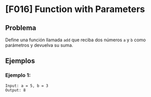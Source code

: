 # [F016] Function with Parameters

## Problema

Define una función llamada `add` que reciba dos números `a` y `b` como parámetros y devuelva su suma.

## Ejemplos

### Ejemplo 1:
```
Input: a = 5, b = 3
Output: 8
```
